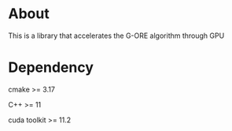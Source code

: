 # About

This is a library that accelerates the G-ORE algorithm through GPU



# Dependency

cmake >= 3.17

C++ >= 11

cuda toolkit >= 11.2